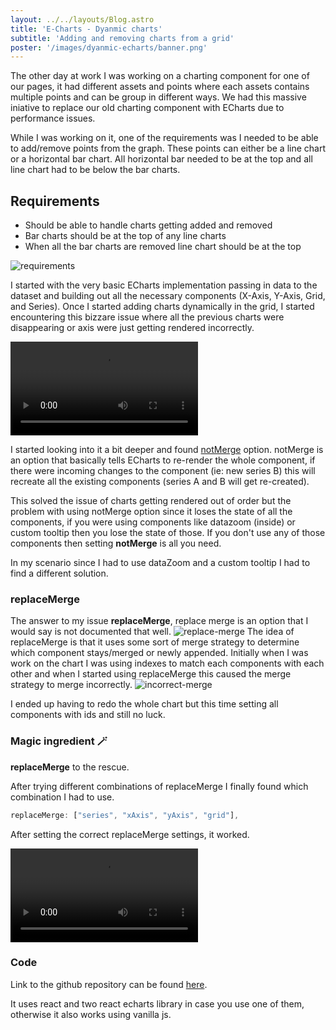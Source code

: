 ```yaml
---
layout: ../../layouts/Blog.astro
title: 'E-Charts - Dyanmic charts'
subtitle: 'Adding and removing charts from a grid'
poster: '/images/dyanmic-echarts/banner.png'
---
```


The other day at work I was working on a charting component for one of our pages, it had different assets and points where each assets contains multiple points and can be group in different ways. We had this massive iniative to replace our old charting component with ECharts due to performance issues.

While I was working on it, one of the requirements was I needed to be able to add/remove points from the graph. These points can either be a line chart or a horizontal bar chart. All horizontal bar needed to be at the top and all line chart had to be below the bar charts.

## Requirements

- Should be able to handle charts getting added and removed
- Bar charts should be at the top of any line charts
- When all the bar charts are removed line chart should be at the top

![requirements](/images/dyanmic-echarts/dyanmic-charts.png 'Dynamic chart')

I started with the very basic ECharts implementation passing in data to the dataset and building out all the necessary components (X-Axis, Y-Axis, Grid, and Series). Once I started adding charts dynamically in the grid, I started encountering this bizzare issue where all the previous charts were disappearing or axis were just getting rendered incorrectly.

<video  controls>
  <source src="/images/dyanmic-echarts/broken-chart.mp4" type="video/mp4">
</video>

I started looking into it a bit deeper and found [notMerge](https://echarts.apache.org/en/api.html#echartsInstance.setOption) option. notMerge is an option that basically tells ECharts to re-render the whole component, if there were incoming changes to the component (ie: new series B) this will recreate all the existing components (series A and B will get re-created).

This solved the issue of charts getting rendered out of order but the problem with using notMerge option since it loses the state of all the components, if you were using components like datazoom (inside) or custom tooltip then you lose the state of those. If you don't use any of those components then setting **notMerge** is all you need.

In my scenario since I had to use dataZoom and a custom tooltip I had to find a different solution.

### replaceMerge

The answer to my issue **replaceMerge**, replace merge is an option that I would say is not documented that well.
![replace-merge](/images/dyanmic-echarts/replace-merge.png 'Replace merge document')
The idea of replaceMerge is that it uses some sort of merge strategy to determine which component stays/merged or newly appended. Initially when I was work on the chart I was using indexes to match each components with each other and when I started using replaceMerge this caused the merge strategy to merge incorrectly.
![incorrect-merge](/images/dyanmic-echarts/wrong-mapping.png 'Incorrect merge')

I ended up having to redo the whole chart but this time setting all components with ids and still no luck.

### Magic ingredient 🪄

**replaceMerge** to the rescue.

After trying different combinations of replaceMerge I finally found which combination I had to use.

```js
replaceMerge: ["series", "xAxis", "yAxis", "grid"],
```

After setting the correct replaceMerge settings, it worked.

<video  controls>
  <source src="/images/dyanmic-echarts/fixed-chart.mp4" type="video/mp4">
</video>

### Code

Link to the github repository can be found [here](https://github.com/SeanErvinson/dyanmic-echarts).

It uses react and two react echarts library in case you use one of them, otherwise it also works using vanilla js.
